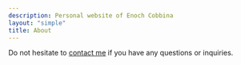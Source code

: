 ```yaml
---
description: Personal website of Enoch Cobbina
layout: "simple"
title: About
---
```




Do not hesitate to [contact me](/contact/) if you have any questions or inquiries.